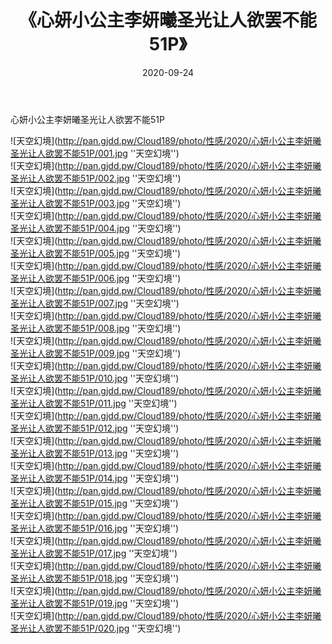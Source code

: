 ﻿---
layout: post
title:  《心妍小公主李妍曦圣光让人欲罢不能51P》
date:   2020-09-24
img: http://pan.gjdd.pw/Cloud189/photo/性感/2020/心妍小公主李妍曦圣光让人欲罢不能51P/000.jpg
categories: [美女, 性感, 泳衣]
---

心妍小公主李妍曦圣光让人欲罢不能51P



![天空幻境](http://pan.gjdd.pw/Cloud189/photo/性感/2020/心妍小公主李妍曦圣光让人欲罢不能51P/001.jpg ''天空幻境'') <br>
![天空幻境](http://pan.gjdd.pw/Cloud189/photo/性感/2020/心妍小公主李妍曦圣光让人欲罢不能51P/002.jpg ''天空幻境'') <br>
![天空幻境](http://pan.gjdd.pw/Cloud189/photo/性感/2020/心妍小公主李妍曦圣光让人欲罢不能51P/003.jpg ''天空幻境'') <br>
![天空幻境](http://pan.gjdd.pw/Cloud189/photo/性感/2020/心妍小公主李妍曦圣光让人欲罢不能51P/004.jpg ''天空幻境'') <br>
![天空幻境](http://pan.gjdd.pw/Cloud189/photo/性感/2020/心妍小公主李妍曦圣光让人欲罢不能51P/005.jpg ''天空幻境'') <br>
![天空幻境](http://pan.gjdd.pw/Cloud189/photo/性感/2020/心妍小公主李妍曦圣光让人欲罢不能51P/006.jpg ''天空幻境'') <br>
![天空幻境](http://pan.gjdd.pw/Cloud189/photo/性感/2020/心妍小公主李妍曦圣光让人欲罢不能51P/007.jpg ''天空幻境'') <br>
![天空幻境](http://pan.gjdd.pw/Cloud189/photo/性感/2020/心妍小公主李妍曦圣光让人欲罢不能51P/008.jpg ''天空幻境'') <br>
![天空幻境](http://pan.gjdd.pw/Cloud189/photo/性感/2020/心妍小公主李妍曦圣光让人欲罢不能51P/009.jpg ''天空幻境'') <br>
![天空幻境](http://pan.gjdd.pw/Cloud189/photo/性感/2020/心妍小公主李妍曦圣光让人欲罢不能51P/010.jpg ''天空幻境'') <br>
![天空幻境](http://pan.gjdd.pw/Cloud189/photo/性感/2020/心妍小公主李妍曦圣光让人欲罢不能51P/011.jpg ''天空幻境'') <br>
![天空幻境](http://pan.gjdd.pw/Cloud189/photo/性感/2020/心妍小公主李妍曦圣光让人欲罢不能51P/012.jpg ''天空幻境'') <br>
![天空幻境](http://pan.gjdd.pw/Cloud189/photo/性感/2020/心妍小公主李妍曦圣光让人欲罢不能51P/013.jpg ''天空幻境'') <br>
![天空幻境](http://pan.gjdd.pw/Cloud189/photo/性感/2020/心妍小公主李妍曦圣光让人欲罢不能51P/014.jpg ''天空幻境'') <br>
![天空幻境](http://pan.gjdd.pw/Cloud189/photo/性感/2020/心妍小公主李妍曦圣光让人欲罢不能51P/015.jpg ''天空幻境'') <br>
![天空幻境](http://pan.gjdd.pw/Cloud189/photo/性感/2020/心妍小公主李妍曦圣光让人欲罢不能51P/016.jpg ''天空幻境'') <br>
![天空幻境](http://pan.gjdd.pw/Cloud189/photo/性感/2020/心妍小公主李妍曦圣光让人欲罢不能51P/017.jpg ''天空幻境'') <br>
![天空幻境](http://pan.gjdd.pw/Cloud189/photo/性感/2020/心妍小公主李妍曦圣光让人欲罢不能51P/018.jpg ''天空幻境'') <br>
![天空幻境](http://pan.gjdd.pw/Cloud189/photo/性感/2020/心妍小公主李妍曦圣光让人欲罢不能51P/019.jpg ''天空幻境'') <br>
![天空幻境](http://pan.gjdd.pw/Cloud189/photo/性感/2020/心妍小公主李妍曦圣光让人欲罢不能51P/020.jpg ''天空幻境'') <br>